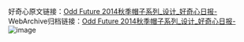 好奇心原文链接：[Odd Future 2014秋季帽子系列_设计_好奇心日报-](https://www.qdaily.com/articles/2910.html)
WebArchive归档链接：[Odd Future 2014秋季帽子系列_设计_好奇心日报-](http://web.archive.org/web/20190623151647/https://www.qdaily.com/articles/2910.html)
![image](http://ww3.sinaimg.cn/large/007d5XDply1g3v6rhuzd9j30u032fqij)